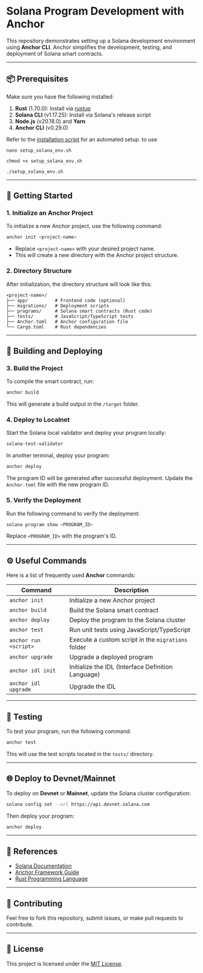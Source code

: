 # Solana Program Development with Anchor

This repository demonstrates setting up a Solana development environment using **Anchor CLI**. Anchor simplifies the development, testing, and deployment of Solana smart contracts.

---

## 📦 Prerequisites

Make sure you have the following installed:

1. **Rust** (1.70.0): Install via [rustup](https://rust-lang.org/tools/install)
2. **Solana CLI** (v1.17.25): Install via Solana's release script
3. **Node.js** (v20.18.0) and **Yarn**
4. **Anchor CLI** (v0.29.0)

Refer to the [installation script](./install.sh) for an automated setup.
to use
```
nano setup_solana_env.sh
```

```
chmod +x setup_solana_env.sh
```

```
./setup_solana_env.sh
```
---

## 🚀 Getting Started

### 1. Initialize an Anchor Project
To initialize a new Anchor project, use the following command:

```bash
anchor init <project-name>
```

- Replace `<project-name>` with your desired project name.
- This will create a new directory with the Anchor project structure.

### 2. Directory Structure
After initialization, the directory structure will look like this:

```text
<project-name>/
├── app/          # Frontend code (optional)
├── migrations/   # Deployment scripts
├── programs/     # Solana smart contracts (Rust code)
├── tests/        # JavaScript/TypeScript tests
├── Anchor.toml   # Anchor configuration file
└── Cargo.toml    # Rust dependencies
```

---

## 🔨 Building and Deploying

### 3. Build the Project
To compile the smart contract, run:

```bash
anchor build
```

This will generate a build output in the `/target` folder.

### 4. Deploy to Localnet
Start the Solana local validator and deploy your program locally:

```bash
solana-test-validator
```

In another terminal, deploy your program:

```bash
anchor deploy
```

The program ID will be generated after successful deployment. Update the `Anchor.toml` file with the new program ID.

### 5. Verify the Deployment
Run the following command to verify the deployment:

```bash
solana program show <PROGRAM_ID>
```

Replace `<PROGRAM_ID>` with the program's ID.

---

## ⚙️ Useful Commands
Here is a list of frequently used **Anchor** commands:

| Command                  | Description                                           |
|--------------------------|-------------------------------------------------------|
| `anchor init`            | Initialize a new Anchor project                      |
| `anchor build`           | Build the Solana smart contract                      |
| `anchor deploy`          | Deploy the program to the Solana cluster             |
| `anchor test`            | Run unit tests using JavaScript/TypeScript           |
| `anchor run <script>`    | Execute a custom script in the `migrations` folder   |
| `anchor upgrade`         | Upgrade a deployed program                           |
| `anchor idl init`        | Initialize the IDL (Interface Definition Language)   |
| `anchor idl upgrade`     | Upgrade the IDL                                      |

---

## 🧪 Testing

To test your program, run the following command:

```bash
anchor test
```

This will use the test scripts located in the `tests/` directory.

---

## 🌐 Deploy to Devnet/Mainnet
To deploy on **Devnet** or **Mainnet**, update the Solana cluster configuration:

```bash
solana config set --url https://api.devnet.solana.com
```

Then deploy your program:

```bash
anchor deploy
```

---

## 📝 References
- [Solana Documentation](https://docs.solana.com/)
- [Anchor Framework Guide](https://book.anchor-lang.com/)
- [Rust Programming Language](https://doc.rust-lang.org/)

---

## 🎉 Contributing
Feel free to fork this repository, submit issues, or make pull requests to contribute.

---

## 📜 License
This project is licensed under the [MIT License](LICENSE).
